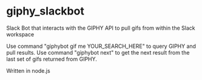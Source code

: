 # giphy_slackbot
Slack Bot that interacts with the GIPHY API to pull gifs from within the Slack workspace

Use command "giphybot gif me YOUR_SEARCH_HERE" to query GIPHY and pull results.
Use command "giphybot next" to get the next result from the last set of gifs returned from GIPHY.

Written in node.js
